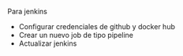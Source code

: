 Para jenkins

* Configurar credenciales de github y docker hub
* Crear un nuevo job de tipo pipeline
* Actualizar jenkins 